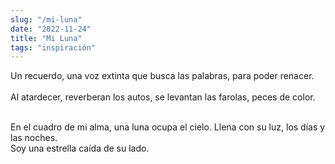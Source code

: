 ```yaml
---
slug: "/mi-luna"
date: "2022-11-24"
title: "Mi Luna"
tags: "inspiración"
---
```


Un recuerdo, una voz extinta
que busca las palabras,
para poder renacer.  
<br/>
Al atardecer, reverberan los autos,
se levantan las farolas,
peces de color.

<br/>
En el cuadro de mi alma,
una luna ocupa el cielo.
Llena con su luz, los días y las noches.  
<br/>
Soy una estrella caída de su lado.
